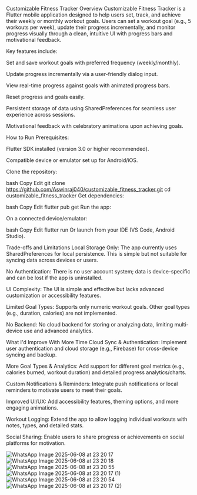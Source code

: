 Customizable Fitness Tracker
Overview
Customizable Fitness Tracker is a Flutter mobile application designed to help users set, track, and achieve their weekly or monthly workout goals. Users can set a workout goal (e.g., 5 workouts per week), update their progress incrementally, and monitor progress visually through a clean, intuitive UI with progress bars and motivational feedback.

Key features include:

Set and save workout goals with preferred frequency (weekly/monthly).

Update progress incrementally via a user-friendly dialog input.

View real-time progress against goals with animated progress bars.

Reset progress and goals easily.

Persistent storage of data using SharedPreferences for seamless user experience across sessions.

Motivational feedback with celebratory animations upon achieving goals.

How to Run
Prerequisites:

Flutter SDK installed (version 3.0 or higher recommended).

Compatible device or emulator set up for Android/iOS.

Clone the repository:

bash
Copy
Edit
git clone https://github.com/Aswinraj040/customizable_fitness_tracker.git
cd customizable_fitness_tracker
Get dependencies:

bash
Copy
Edit
flutter pub get
Run the app:

On a connected device/emulator:

bash
Copy
Edit
flutter run
Or launch from your IDE (VS Code, Android Studio).

Trade-offs and Limitations
Local Storage Only: The app currently uses SharedPreferences for local persistence. This is simple but not suitable for syncing data across devices or users.

No Authentication: There is no user account system; data is device-specific and can be lost if the app is uninstalled.

UI Complexity: The UI is simple and effective but lacks advanced customization or accessibility features.

Limited Goal Types: Supports only numeric workout goals. Other goal types (e.g., duration, calories) are not implemented.

No Backend: No cloud backend for storing or analyzing data, limiting multi-device use and advanced analytics.

What I'd Improve With More Time
Cloud Sync & Authentication: Implement user authentication and cloud storage (e.g., Firebase) for cross-device syncing and backup.

More Goal Types & Analytics: Add support for different goal metrics (e.g., calories burned, workout duration) and detailed progress analytics/charts.

Custom Notifications & Reminders: Integrate push notifications or local reminders to motivate users to meet their goals.

Improved UI/UX: Add accessibility features, theming options, and more engaging animations.

Workout Logging: Extend the app to allow logging individual workouts with notes, types, and detailed stats.

Social Sharing: Enable users to share progress or achievements on social platforms for motivation.

![WhatsApp Image 2025-06-08 at 23 20 17](https://github.com/user-attachments/assets/029b13ad-ecd7-4fac-b774-60205e301d24)
![WhatsApp Image 2025-06-08 at 23 20 18](https://github.com/user-attachments/assets/45c79965-37c0-4e48-93cf-e75f6b3b79dd)
![WhatsApp Image 2025-06-08 at 23 20 55](https://github.com/user-attachments/assets/9a69b3fd-5699-4260-af90-1f4ec16782ec)
![WhatsApp Image 2025-06-08 at 23 20 17 (1)](https://github.com/user-attachments/assets/f4ea7e99-973e-4d5a-9f90-5dd079eaac3e)
![WhatsApp Image 2025-06-08 at 23 20 54](https://github.com/user-attachments/assets/1baed6bb-9adb-4365-8669-5152938f320a)
![WhatsApp Image 2025-06-08 at 23 20 17 (2)](https://github.com/user-attachments/assets/497fda80-733c-4f10-923b-ffd5e3502d53)
